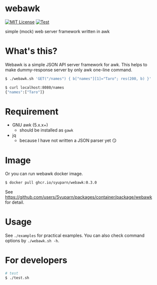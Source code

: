 # webawk
[![MIT License](https://img.shields.io/badge/license-MIT-blue.svg?style=flat)](LICENSE)
[![Test](https://github.com/Syuparn/webawk/actions/workflows/test.yaml/badge.svg)](https://github.com/Syuparn/webawk/actions/workflows/test.yaml)

simple (mock) web server framework written in awk

# What's this?

Webawk is a simple JSON API server framework for awk.
This helps to make dummy-response server by only awk one-line command.

```bash
$ ./webawk.sh 'GET("/names") { b["names"][1]="Taro"; res(200, b) }'
```

```bash
$ curl localhost:8080/names
{"names":["Taro"]}
```

# Requirement

- GNU awk (5.x.x+)
    - should be installed as `gawk`
- jq
    - because I have not written a JSON parser yet :smirk:

# Image

Or you can run webawk docker image.

```bash
$ docker pull ghcr.io/syuparn/webawk:0.3.0
```

See https://github.com/users/Syuparn/packages/container/package/webawk for detail.

# Usage

See `./examples` for practical examples.
You can also check command options by `./webawk.sh -h`.

# For developers

```bash
# test
$ ./test.sh
```
